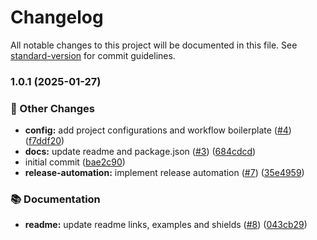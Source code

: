 # Changelog

All notable changes to this project will be documented in this file. See [standard-version](https://github.com/conventional-changelog/standard-version) for commit guidelines.

### 1.0.1 (2025-01-27)


### 🎉 Other Changes

* **config:** add project configurations and workflow boilerplate ([#4](https://github.com/iamtiagogalvao/tg-super-eslint-config/issues/4)) ([f7ddf20](https://github.com/iamtiagogalvao/tg-super-eslint-config/commit/f7ddf2000cfaf8e67de29cc7e715465599add8fe))
* **docs:** update readme and package.json ([#3](https://github.com/iamtiagogalvao/tg-super-eslint-config/issues/3)) ([684cdcd](https://github.com/iamtiagogalvao/tg-super-eslint-config/commit/684cdcd68200145df1de5cfbca7eda39d0f63588))
* initial commit ([bae2c90](https://github.com/iamtiagogalvao/tg-super-eslint-config/commit/bae2c90adf839083c6ec9cc809dcde6cdbcdd7c7))
* **release-automation:** implement release automation ([#7](https://github.com/iamtiagogalvao/tg-super-eslint-config/issues/7)) ([35e4959](https://github.com/iamtiagogalvao/tg-super-eslint-config/commit/35e495904b35a0d246ea1551abd7019e9d47bee0))


### 📚 Documentation

* **readme:** update readme links, examples and shields ([#8](https://github.com/iamtiagogalvao/tg-super-eslint-config/issues/8)) ([043cb29](https://github.com/iamtiagogalvao/tg-super-eslint-config/commit/043cb29f08aa0e48008b72e4bf7f723eadc4967b))
